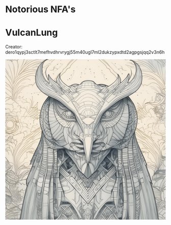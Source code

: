 # Notorious NFA's

# VulcanLung


Creator: dero1qypj3sctlt7mefhvdhrvrygj55m40ugl7ml2dukzypxdtd2agpgsjqq2v3n6h

![Cover Art](https://github.com/Notoriousjoshyb/SingleNFA/blob/main/Vulcanlung.png?raw=true)
